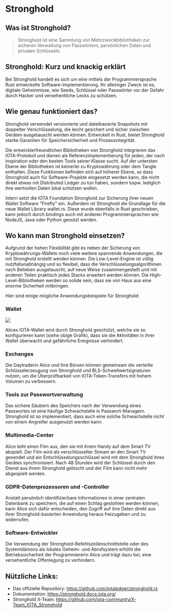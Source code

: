 <!--
---article_info
title: Stronghold
author: [author_1]
reviews: [ruegenlord, reviewer_2]
---
-->

# Stronghold

## Was ist Stronghold?
> Stronghold ist eine Sammlung von Mehrzweckbibliotheken zur sicheren Verwaltung von Passwörtern, persönlichen Daten und privaten Schlüsseln.

## Stronghold: Kurz und knackig erklärt

Bei Stronghold handelt es sich um eine mittels der Programmiersprache Rust entwickelte Software-Implementierung. Ihr alleiniger Zweck ist es, digitale Geheimnisse, wie Seeds, Schlüssel oder Passwörter vor der Gefahr durch Hacker und versehentliche Lecks zu schützen. 

## Wie genau funktioniert das?

Stronghold verwendet versionierte und dateibasierte Snapshots mit doppelter Verschlüsselung, die leicht gesichert und sicher zwischen Geräten ausgetauscht werden können. Entwickelt in Rust, bietet Stronghold starke Garantien für Speichersicherheit und Prozessintegrität. 

Die entwicklerfreundlichen Bibliotheken von Stronghold integrieren das IOTA-Protokoll und dienen als Referenzimplementierung für jeden, der nach Inspiration oder den besten Tools seiner Klasse sucht. Auf der untersten Ebene der Bibliotheken ist keinerlei <!-- HIER FEHLT MIND. EIN WORT! Möglicherweise das Wort "Bezug"?--> zu Kryptowährung <!-- Je nach vorangehender Korrektur könnte es auch "zu Kryptowährungen" heißen--> oder dem Tangle enthalten. Diese Funktionen befinden sich auf höherer Ebene, so dass Stronghold auch für Software-Projekte eingesetzt werden kann, die nicht direkt etwas mit Distributed Ledger zu tun haben, sondern bspw. lediglich ihre wertvollen Daten lokal schützen wollen.

Intern setzt die IOTA Foundation Stronghold zur Sicherung ihrer neuen Wallet Software "Firefly" ein. Außerdem ist Stronghold die Grundlage für die neue Wallet Library wallet.rs. Diese wurde ebenfalls in Rust geschrieben, kann jedoch durch bindings auch mit anderen Programmiersprachen wie NodeJS, Java oder Python genutzt werden.


## Wo kann man Stronghold einsetzen?

Aufgrund der hohen Flexibilität gibt es neben der Sicherung von Kryptowährungs-Wallets noch viele weitere spannende Anwendungen, die mit Stronghold erstellt werden können. Die Low-Level-Engine ist völlig nutzfallunabhängig und so flexibel, dass die Verschlüsselungsalgorithmen nach Belieben ausgetauscht, auf neue Weise zusammengestellt und mit anderen Teilen praktisch jedes Stacks erweitert werden können. Die High-Level-Bibliotheken werden so solide sein, dass sie von Haus aus eine enorme Sicherheit mitbringen.

Hier sind einige mögliche Anwendungsbeispiele für Stronghold:

### Wallet
![](https://iota-einsteiger-guide.de/media/images/2_qmh-muqw-ehjshl5rg_jlg.png)

Alices IOTA-Wallet wird durch Stronghold geschützt, welche sie so konfigurieren kann (siehe obige Grafik), dass sie die Aktivitäten in ihrer Wallet überwacht und gefährliche Ereignisse verhindert.


### Exchanges
Die Daytraderin Alice und ihre Börsen können gemeinsam die verteilte Schlüsselerzeugung von Stronghold und BLS-Schwellwertsignaturen nutzen, um die Überprüfbarkeit von IOTA-Token-Transfers mit hohem Volumen zu verbessern.

### Tools zur Passwortverwaltung
Das sichere Säubern des Speichers nach der Verwendung eines Passwortes ist eine häufige Schwachstelle in Passwort-Managern. Stronghold ist so implementiert, dass auch eine solche Schwachstelle nicht von einem Angreifer ausgenutzt werden kann.


### Multimedia-Center

Alice leiht einen Film aus, den sie mit ihrem Handy auf dem Smart TV abspielt. Der Film wird als verschlüsselter Stream an den Smart TV gesendet und ein Entschlüsselungsschlüssel wird mit dem Stronghold ihres Gerätes synchronisiert. Nach 48 Stunden wird der Schlüssel durch den Dienst aus ihrem Stronghold gelöscht und der Film kann nicht mehr abgespielt werden.

### GDPR-Datenprozessoren und -Controller
Anstatt persönlich identifizierbare Informationen in einer zentralen Datenbank zu speichern, die auf einen Schlag gestohlen werden können, kann Alice sich dafür entscheiden, den Zugriff auf ihre Daten direkt aus ihrer Stronghold-basierten Anwendung heraus freizugeben und zu widerrufen.


### Software-Entwickler
Die Verwendung der Stronghold-Befehlszeilenschnittstelle oder des Systemdämons als lokales Geheim- und Abrufsystem erhöht die Betriebssicherheit der Programmiererin Alice und trägt dazu bei, eine versehentliche Offenlegung zu verhindern.


## Nützliche Links:
- Das offizielle Repository: https://github.com/iotaledger/stronghold.rs
- Dokumentation: https://stronghold.docs.iota.org/
- Stronghold X-Team: https://github.com/iota-community/X-Team_IOTA_Stronghold
